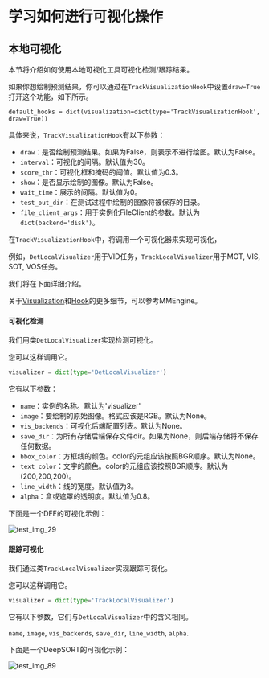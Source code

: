 # 学习如何进行可视化操作

## 本地可视化

本节将介绍如何使用本地可视化工具可视化检测/跟踪结果。

如果你想绘制预测结果，你可以通过在`TrackVisualizationHook`中设置`draw=True`打开这个功能，如下所示。

```shell script
default_hooks = dict(visualization=dict(type='TrackVisualizationHook', draw=True))
```

具体来说，`TrackVisualizationHook`有以下参数：

- `draw`：是否绘制预测结果。如果为False，则表示不进行绘图。默认为False。
- `interval`：可视化的间隔。默认值为30。
- `score_thr`：可视化框和掩码的阈值。默认值为0.3。
- `show`：是否显示绘制的图像。默认为False。
- `wait_time`：展示的间隔。默认值为0。
- `test_out_dir`：在测试过程中绘制的图像将被保存的目录。
- `file_client_args`：用于实例化FileClient的参数。默认为 `dict(backend='disk')`。

在`TrackVisualizationHook`中，将调用一个可视化器来实现可视化，

例如，`DetLocalVisualizer`用于VID任务，`TrackLocalVisualizer`用于MOT, VIS, SOT, VOS任务。

我们将在下面详细介绍。

关于[Visualization](https://github.com/open-mmlab/mmengine/blob/main/docs/en/advanced_tutorials/visualization.md)和[Hook](https://github.com/open-mmlab/mmengine/blob/main/docs/en/tutorials/hook.md)的更多细节，可以参考MMEngine。

#### 可视化检测

我们用类`DetLocalVisualizer`实现检测可视化。

您可以这样调用它。

```python
visualizer = dict(type='DetLocalVisualizer')
```

它有以下参数：

- `name`：实例的名称。默认为'visualizer'
- `image`：要绘制的原始图像。格式应该是RGB。默认为None。
- `vis_backends`：可视化后端配置列表。默认为None。
- `save_dir`：为所有存储后端保存文件dir。如果为None，则后端存储将不保存任何数据。
- `bbox_color`：方框线的颜色。color的元组应该按照BGR顺序。默认为None。
- `text_color`：文字的颜色。color的元组应该按照BGR顺序。默认为(200,200,200)。
- `line_width`：线的宽度。默认值为3。
- `alpha`：盒或遮罩的透明度。默认值为0.8。

下面是一个DFF的可视化示例：

![test_img_29](https://user-images.githubusercontent.com/99722489/186062793-623f6b1e-163e-4e1a-aa79-efea2d97a16d.png)

#### 跟踪可视化

我们通过类`TrackLocalVisualizer`实现跟踪可视化。

您可以这样调用它。

```python
visualizer = dict(type='TrackLocalVisualizer')
```

它有以下参数，它们与`DetLocalVisualizer`中的含义相同。

`name`, `image`, `vis_backends`, `save_dir`, `line_width`, `alpha`.

下面是一个DeepSORT的可视化示例：

![test_img_89](https://user-images.githubusercontent.com/99722489/186062929-6d0e4663-0d8e-4045-9ec8-67e0e41da876.png)
